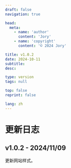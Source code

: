 ```yaml
---
draft: false
navigation: true

head:
  meta:
    - name: 'author'
      content: 'Jory'
    - name: 'copyright'
      content: '© 2024 Jory'

title: v1.0.2
date: 2024-10-11
subtitle: 
desc: 

type: version
tags: null

top: false
reprint: false

lang: zh
---
```


# 更新日志

## v1.0.2 - 2024/11/09

更新网站样式。
